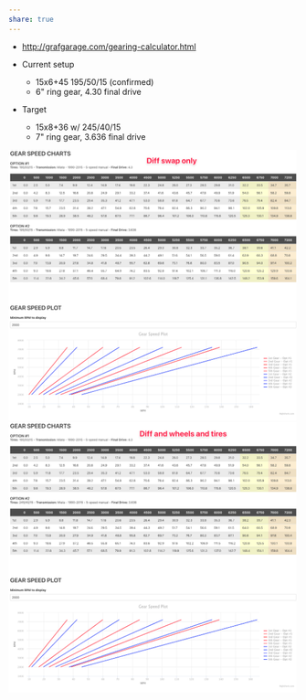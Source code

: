 ```yaml
---
share: true
---
```



- http://grafgarage.com/gearing-calculator.html


- Current setup
    - 15x6+45 195/50/15 (confirmed)
    - 6" ring gear, 4.30 final drive
- Target
    - 15x8+36 w/ 245/40/15
    - 7" ring gear, 3.636 final drive


![CleanShot 2023-02-21 at 15.20.15.png](../0%20-%20Attachments/CleanShot%202023-02-21%20at%2015.20.15.png)
![CleanShot 2023-02-21 at 15.20.45.png](../0%20-%20Attachments/CleanShot%202023-02-21%20at%2015.20.45.png)